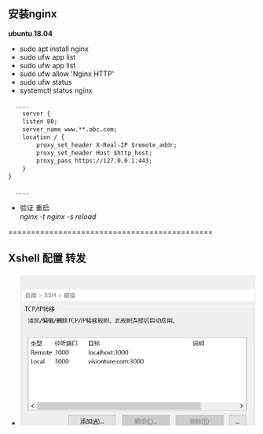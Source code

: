 ## 安装nginx 
__ubuntu 18.04__

- sudo apt install nginx
- sudo ufw app list
- sudo ufw app list
- sudo ufw allow 'Nginx HTTP'
- sudo ufw status
- systemctl status nginx
```
  ....
    server {
    listen 80;
    server_name www.**.abc.com;
    location / {
        proxy_set_header X-Real-IP $remote_addr;
        proxy_set_header Host $http_host;
        proxy_pass https://127.0.0.1:443;
    }
}
 
  ....

```
- 验证 重启  
*nginx -t nginx -s reload*  


=============================================
## Xshell 配置 转发

- ![alt 属性文本](./images/ssh.png)

